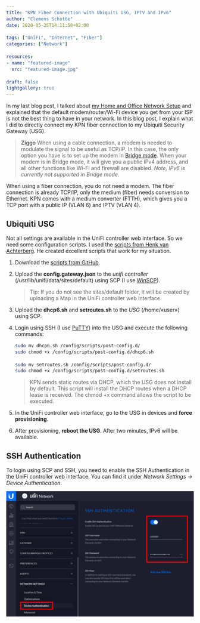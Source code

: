 ```yaml
---
title: "KPN Fiber Connection with Ubiquiti USG, IPTV and IPv6"
author: "Clemens Schotte"
date: 2020-05-25T14:11:58+02:00

tags: ["UniFi", "Internet", "Fiber"]
categories: ["Network"]

resources:
- name: "featured-image"
  src: "featured-image.jpg"

draft: false
lightgallery: true
---
```


In my last blog post, I talked about [my Home and Office Network Setup](/my-home-and-office-network-setup/) and explained that the default modem/router/Wi-Fi device you get from your ISP is not the best thing to have in your network. In this blog post, I explain what I did to directly connect my KPN fiber connection to my Ubiquiti Security Gateway (USG).

> **Ziggo** When using a cable connection, a modem is needed to modulate the signal to be useful as TCP/IP. In this case, the only option you have is to set up the modem in [Bridge mode](https://www.ziggo.nl/klantenservice/wifi/modem/bridge-modus). When your modem is in Bridge mode, it will give you a public IPv4 address, and all other functions like Wi-Fi and firewall are disabled. *Note, IPv6 is currently not supported in Bridge mode.*

When using a fiber connection, you do not need a modem. The fiber connection is already TCP/IP, only the medium (fiber) needs conversion to Ethernet. KPN comes with a medium converter (FTTH), which gives you a TCP port with a public IP (VLAN 6) and IPTV (VLAN 4).

## Ubiquiti USG

Not all settings are available in the UniFi controller web interface. So we need some configuration scripts. I used the [scripts from Henk van Achterberg](https://github.com/coolhva/usg-kpn-ftth). He created excellent scripts that work for my situation.

1. Download the [scripts from GitHub](https://github.com/coolhva/usg-kpn-ftth/archive/master.zip).
2. Upload the **config.gateway.json** to the *unifi controller* (/usr/lib/unifi/data/sites/default) using SCP (I use [WinSCP](https://winscp.net/)).
    > Tip: If you do not see the sites/default folder, it will be created by uploading a Map in the UniFi controller web interface.

3. Upload the **dhcp6.sh** and **setroutes.sh** to the *USG* (/home/«user») using SCP.
4. Login using SSH (I use [PuTTY](https://www.chiark.greenend.org.uk/~sgtatham/putty/)) into the USG and execute the following commands:

    ```bash
    sudo mv dhcp6.sh /config/scripts/post-config.d/
    sudo chmod +x /config/scripts/post-config.d/dhcp6.sh

    sudo mv setroutes.sh /config/scripts/post-config.d/
    sudo chmod +x /config/scripts/post-config.d/setroutes.sh
    ```
    
    > KPN sends static routes via DHCP, which the USG does not install by default. This script will install the DHCP routes when a DHCP lease is received. The chmod +x command allows the script to be executed.

5. In the UniFi controller web interface, go to the USG in devices and **force provisioning**.
6. After provisioning, **reboot the USG**. After two minutes, IPv6 will be available.

## SSH Authentication

To login using SCP and SSH, you need to enable the SSH Authentication in the UniFi controller web interface. You can find it under *Network Settings -> Device Authentication*.

![UniFi enable SSH Authentication](UniFi_enable_SSH.png)